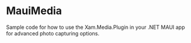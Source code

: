 # MauiMedia

Sample code for how to use the Xam.Media.Plugin in your .NET MAUI app for advanced photo capturing options.
